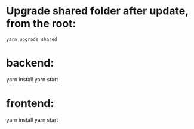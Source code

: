 # Upgrade shared folder after update, from the root:

`yarn upgrade shared`

# backend:

yarn install
yarn start

# frontend:

yarn install
yarn start
